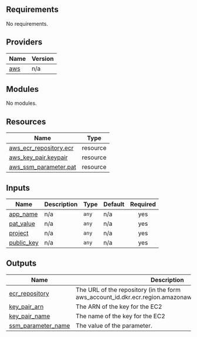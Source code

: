 <!-- BEGIN_TF_DOCS -->
## Requirements

No requirements.

## Providers

| Name | Version |
|------|---------|
| <a name="provider_aws"></a> [aws](#provider\_aws) | n/a |

## Modules

No modules.

## Resources

| Name | Type |
|------|------|
| [aws_ecr_repository.ecr](https://registry.terraform.io/providers/hashicorp/aws/latest/docs/resources/ecr_repository) | resource |
| [aws_key_pair.keypair](https://registry.terraform.io/providers/hashicorp/aws/latest/docs/resources/key_pair) | resource |
| [aws_ssm_parameter.pat](https://registry.terraform.io/providers/hashicorp/aws/latest/docs/resources/ssm_parameter) | resource |

## Inputs

| Name | Description | Type | Default | Required |
|------|-------------|------|---------|:--------:|
| <a name="input_app_name"></a> [app\_name](#input\_app\_name) | n/a | `any` | n/a | yes |
| <a name="input_pat_value"></a> [pat\_value](#input\_pat\_value) | n/a | `any` | n/a | yes |
| <a name="input_project"></a> [project](#input\_project) | n/a | `any` | n/a | yes |
| <a name="input_public_key"></a> [public\_key](#input\_public\_key) | n/a | `any` | n/a | yes |

## Outputs

| Name | Description |
|------|-------------|
| <a name="output_ecr_repository"></a> [ecr\_repository](#output\_ecr\_repository) | The URL of the repository (in the form aws\_account\_id.dkr.ecr.region.amazonaws.com/repositoryName). |
| <a name="output_key_pair_arn"></a> [key\_pair\_arn](#output\_key\_pair\_arn) | The ARN of the key for the EC2 |
| <a name="output_key_pair_name"></a> [key\_pair\_name](#output\_key\_pair\_name) | The name of the key for the EC2 |
| <a name="output_ssm_parameter_name"></a> [ssm\_parameter\_name](#output\_ssm\_parameter\_name) | The value of the parameter. |
<!-- END_TF_DOCS -->